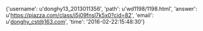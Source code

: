 {'username': u'donghy13_2013011356', 'path': u'wd1198/1198.html', 'answer': u'https://piazza.com/class/i5j09fnsl7k5x0?cid=82', 'email': u'donghy_cst@163.com', 'time': '2016-02-22:15:48:30'}
